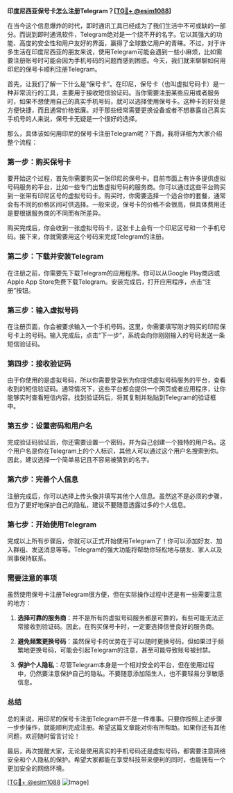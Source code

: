 **印度尼西亚保号卡怎么注册Telegram？[[TG💪+ @esim1088](https://t.me/s/esim1088)]**

在当今这个信息爆炸的时代，即时通讯工具已经成为了我们生活中不可或缺的一部分。而说到即时通讯软件，Telegram绝对是一个绕不开的名字。它以其强大的功能、高度的安全性和用户友好的界面，赢得了全球数亿用户的青睐。不过，对于许多生活在印度尼西亚的朋友来说，使用Telegram可能会遇到一些小麻烦，比如需要注册账号时可能会因为手机号码的问题而感到困惑。今天，我们就来聊聊如何用印尼的保号卡顺利注册Telegram。

首先，让我们了解一下什么是“保号卡”。在印尼，保号卡（也叫虚拟号码卡）是一种非常流行的工具，主要用于接收短信验证码。当你需要注册某些应用或者服务时，如果不想使用自己的真实手机号码，就可以选择使用保号卡。这种卡的好处是方便快捷，而且通常价格低廉。对于那些经常需要更换设备或者不想暴露自己真实手机号的人来说，保号卡无疑是一个很好的选择。

那么，具体该如何用印尼的保号卡注册Telegram呢？下面，我将详细为大家介绍整个流程：

### **第一步：购买保号卡**
要开始这个过程，首先你需要购买一张印尼的保号卡。目前市面上有许多提供虚拟号码服务的平台，比如一些专门出售虚拟号码的服务商。你可以通过这些平台购买到一张带有印尼区号的虚拟号码卡。购买时，你需要选择一个适合你的套餐，通常会有不同的价格区间可供选择。一般来说，保号卡的价格不会很高，但具体费用还是要根据服务商的不同而有所差异。

购买完成后，你会收到一张虚拟号码卡，这张卡上会有一个印尼区号和一个手机号码。接下来，你就需要用这个号码来完成Telegram的注册。

### **第二步：下载并安装Telegram**
在注册之前，你需要先下载Telegram的应用程序。你可以从Google Play商店或Apple App Store免费下载Telegram。安装完成后，打开应用程序，点击“注册”按钮。

### **第三步：输入虚拟号码**
在注册页面，你会被要求输入一个手机号码。这里，你需要填写刚才购买的印尼保号卡上的号码。输入完成后，点击“下一步”，系统会向你刚刚输入的号码发送一条短信验证码。

### **第四步：接收验证码**
由于你使用的是虚拟号码，所以你需要登录到为你提供虚拟号码服务的平台，查看收到的短信验证码。通常情况下，这些平台都会提供一个网页或者应用程序，让你能够实时查看短信内容。找到验证码后，将其复制并粘贴到Telegram的验证框中。

### **第五步：设置密码和用户名**
完成验证码验证后，你还需要设置一个密码，并为自己创建一个独特的用户名。这个用户名是你在Telegram上的个人标识，其他人可以通过这个用户名搜索到你。因此，建议选择一个简单易记且不容易被猜到的名字。

### **第六步：完善个人信息**
注册完成后，你可以选择上传头像并填写其他个人信息。虽然这不是必须的步骤，但为了更好地保护自己的隐私，建议不要随意透露过多的个人信息。

### **第七步：开始使用Telegram**
完成以上所有步骤后，你就可以正式开始使用Telegram了！你可以添加好友、加入群组、发送消息等等。Telegram的强大功能将帮助你轻松地与朋友、家人以及同事保持联系。

### **需要注意的事项**
虽然使用保号卡注册Telegram很方便，但在实际操作过程中还是有一些需要注意的地方：

1. **选择可靠的服务商**：并不是所有的虚拟号码服务都是可靠的，有些可能无法正常接收到验证码。因此，在购买保号卡时，一定要选择信誉良好的服务商。
   
2. **避免频繁更换号码**：虽然保号卡的优势在于可以随时更换号码，但如果过于频繁地更换号码，可能会引起Telegram的注意，甚至可能导致账号被封禁。

3. **保护个人隐私**：尽管Telegram本身是一个相对安全的平台，但在使用过程中，仍然要注意保护自己的隐私。不要随意添加陌生人，也不要轻易分享敏感信息。

### **总结**
总的来说，用印尼的保号卡注册Telegram并不是一件难事。只要你按照上述步骤一步步操作，就能顺利完成注册。希望这篇文章能对你有所帮助。如果你还有其他问题，欢迎随时留言讨论！

最后，再次提醒大家，无论是使用真实的手机号码还是虚拟号码，都需要注意网络安全和个人隐私的保护。希望大家都能在享受科技带来便利的同时，也能拥有一个更加安全的网络环境。

[[TG💪+ @esim1088](https://t.me/s/esim1088) ![Image](https://i.postimg.cc/4NQfJmqS/Snipaste-2025-05-13-00-14-12.png)]